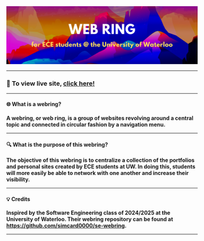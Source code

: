 <img src="./img/webring_header.png" alt="banner" width=fit-content/>

---
### :link: To view live site, [click here!](https://www.youtube.com/watch?v=dQw4w9WgXcQ)
---
#### :globe_with_meridians: What is a webring?

**A webring, or web ring, is a group of websites revolving around a central topic and connected in circular fashion by a navigation menu.**

---
#### :mag: What is the purpose of this webring?

**The objective of this webring is to centralize a collection of the portfolios and personal sites created by ECE students at UW. In doing this, students will more easily be able to network with one another and increase their visibility.**

---
#### :bulb: **Credits**

**Inspired by the Software Engineering class of 2024/2025 at the University of Waterloo. Their webring repository can be found at https://github.com/simcard0000/se-webring.**

---



